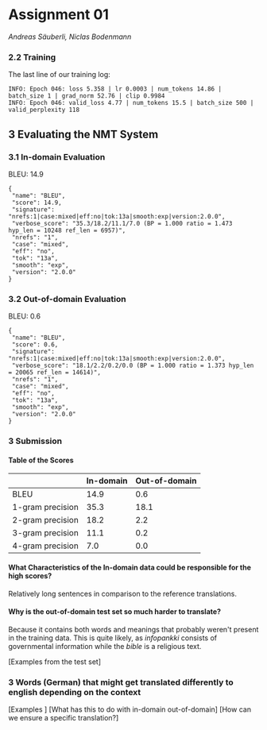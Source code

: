 # Assignment 01
*Andreas Säuberli, Niclas Bodenmann*

### 2.2 Training

The last line of our training log:

```
INFO: Epoch 046: loss 5.358 | lr 0.0003 | num_tokens 14.86 | batch_size 1 | grad_norm 52.76 | clip 0.9984                             
INFO: Epoch 046: valid_loss 4.77 | num_tokens 15.5 | batch_size 500 | valid_perplexity 118
```

## 3 Evaluating the NMT System

### 3.1 In-domain Evaluation

BLEU: 14.9

```
{
 "name": "BLEU",
 "score": 14.9,
 "signature": "nrefs:1|case:mixed|eff:no|tok:13a|smooth:exp|version:2.0.0",
 "verbose_score": "35.3/18.2/11.1/7.0 (BP = 1.000 ratio = 1.473 hyp_len = 10248 ref_len = 6957)",
 "nrefs": "1",
 "case": "mixed",
 "eff": "no",
 "tok": "13a",
 "smooth": "exp",
 "version": "2.0.0"
}
```

### 3.2 Out-of-domain Evaluation

BLEU: 0.6

```
{
 "name": "BLEU",
 "score": 0.6,
 "signature": "nrefs:1|case:mixed|eff:no|tok:13a|smooth:exp|version:2.0.0",
 "verbose_score": "18.1/2.2/0.2/0.0 (BP = 1.000 ratio = 1.373 hyp_len = 20065 ref_len = 14614)",
 "nrefs": "1",
 "case": "mixed",
 "eff": "no",
 "tok": "13a",
 "smooth": "exp",
 "version": "2.0.0"
}
```

### 3 Submission

#### Table of the Scores

|                  | In-domain | Out-of-domain |
|------------------|-----------|---------------|
| BLEU             |    14.9   |        0.6    |
| 1-gram precision |      35.3 |    18.1       |
| 2-gram precision |      18.2 |    2.2        |
| 3-gram precision |      11.1 |    0.2        |
| 4-gram precision |      7.0  |    0.0        |

#### What Characteristics of the In-domain data could be responsible for the high scores?

Relatively long sentences in comparison to the reference translations.

#### Why is the out-of-domain test set so much harder to translate?

Because it contains both words and meanings that probably weren't present in the training data. This is quite likely, as *infopankki* consists of governmental information while the *bible* is a religious text.

[Examples from the test set]

### 3 Words (German) that might get translated differently to english depending on the context

[Examples ]
[What has this to do with in-domain out-of-domain]
[How can we ensure a specific translation?]

